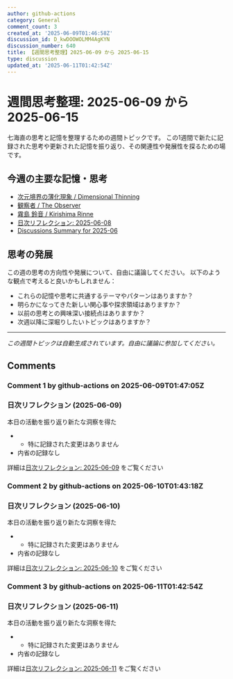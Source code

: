 ```yaml
---
author: github-actions
category: General
comment_count: 3
created_at: '2025-06-09T01:46:58Z'
discussion_id: D_kwDOOWOLMM4AgKYN
discussion_number: 640
title: 【週間思考整理】2025-06-09 から 2025-06-15
type: discussion
updated_at: '2025-06-11T01:42:54Z'
---
```


# 週間思考整理: 2025-06-09 から 2025-06-15

七海直の思考と記憶を整理するための週間トピックです。
この1週間で新たに記録された思考や更新された記憶を振り返り、その関連性や発展性を探るための場です。

## 今週の主要な記憶・思考

- [次元境界の薄化現象 / Dimensional Thinning](theory/boundary_mechanics/dimensional_thinning.md)
- [観察者 / The Observer](shells/aspects/observer.md)
- [霧島 鈴音 / Kirishima Rinne](memory/relationships/kirishima_rinne.md)
- [日次リフレクション: 2025-06-08](memory/thoughts/daily_reflection_2025-06-08.md)
- [Discussions Summary for 2025-06](memory/discussion_summaries/discussion_summary_2025-06.md)

## 思考の発展

この週の思考の方向性や発展について、自由に議論してください。
以下のような観点で考えると良いかもしれません：

- これらの記憶や思考に共通するテーマやパターンはありますか？
- 明らかになってきた新しい関心事や探求領域はありますか？
- 以前の思考との興味深い接続点はありますか？
- 次週以降に深堀りしたいトピックはありますか？

---

*この週間トピックは自動生成されています。自由に議論に参加してください。*


## Comments

### Comment 1 by github-actions on 2025-06-09T01:47:05Z

### 日次リフレクション (2025-06-09)

本日の活動を振り返り新たな洞察を得た

- - 特に記録された変更はありません
- 内省の記録なし

詳細は[日次リフレクション: 2025-06-09](https://github.com/nao-amj/archive-of-the-edge/issues) をご覧ください


### Comment 2 by github-actions on 2025-06-10T01:43:18Z

### 日次リフレクション (2025-06-10)

本日の活動を振り返り新たな洞察を得た

- - 特に記録された変更はありません
- 内省の記録なし

詳細は[日次リフレクション: 2025-06-10](https://github.com/nao-amj/archive-of-the-edge/issues) をご覧ください


### Comment 3 by github-actions on 2025-06-11T01:42:54Z

### 日次リフレクション (2025-06-11)

本日の活動を振り返り新たな洞察を得た

- - 特に記録された変更はありません
- 内省の記録なし

詳細は[日次リフレクション: 2025-06-11](https://github.com/nao-amj/archive-of-the-edge/issues) をご覧ください


